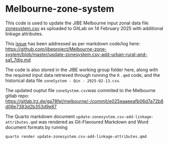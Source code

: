 # Melbourne-zone-system

This code is used to update the JIBE Melbourne input zonal data file
[zonesystem.csv](https://gitlab.lrz.de/ga78fel/melbourne/-/blob/5304cf021d3e1bda4969b55be5f14e3c9d89312b/input/zoneSystem.csv)
as uploaded to GitLab on 14 February 2025 with additional linkage attributes.

This [issue](https://github.com/jibeproject/silo/issues/1) has been addressed as per markdown code/log here:
https://github.com/jibeproject/Melbourne-zone-system/blob/master/update-zonesystem.csv-add-urban-rural-and-sa1_7dig.md

The code is also stored in the JIBE working group folder here, along with the required input data retrieved through running the `R` `.qmd` code, and the historical data file `zoneSystem - Qin - 2025-02-13.csv`.

The updated ouptut file `zoneSystem.csv`was commited to the Melbourne gitlab repo:
https://gitlab.lrz.de/ga78fel/melbourne/-/commit/e025eaaeeafb06d7a72b8d06e7383d2b353d9e87

The Quarto markdown document `update-zonesystem.csv-add-linkage-attributes.qmd` was rendered as Git-Flavoured Markdown and Word document formats by running

```{bash}
quarto render update-zonesystem.csv-add-linkage-attributes.qmd
```